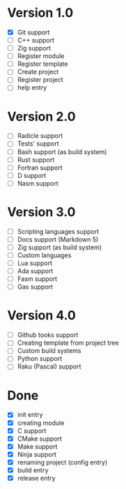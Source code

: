 # Version 1.0
 - [x] Git support
 - [ ] C++ support
 - [ ] Zig support
 - [ ] Register module
 - [ ] Register template
 - [ ] Create project
 - [ ] Register project
 - [ ] help entry

# Version 2.0
 - [ ] Radicle support
 - [ ] Tests' support
 - [ ] Bash support (as build system)
 - [ ] Rust support
 - [ ] Fortran support
 - [ ] D support
 - [ ] Nasm support

# Version 3.0
 - [ ] Scripting languages support
 - [ ] Docs support (Markdown 5)
 - [ ] Zig support (as build system)
 - [ ] Custom languages
 - [ ] Lua support
 - [ ] Ada support
 - [ ] Fasm support
 - [ ] Gas support

# Version 4.0
 - [ ] Github tooks support
 - [ ] Creating template from project tree
 - [ ] Custom build systems
 - [ ] Python support
 - [ ] Raku (Pascal) support

# Done
 - [x] init entry
 - [x] creating module
 - [x] C support
 - [x] CMake support
 - [x] Make support
 - [x] Ninja support
 - [x] renaming project (config entry)
 - [x] build entry
 - [x] release entry
